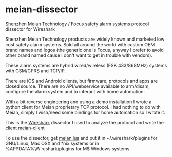 # meian-dissector
Shenzhen Meian Technology / Focus safety alarm systems protocol dissector for Wireshark

Shenzhen Meian Technology products are widely known and marketed low cost safety alarm systems. 
Sold all around the world with custom OEM brand names and logos (the generic one is Focus, 
anyway I prefer to avoid other brand named cause I don't want to get in trouble with vendors). 

These alarm systems are hybrid wired/wireless (FSK 433/868MHz) systems with GSM/GPRS and TCP/IP.

There are iOS and Android clients, but firmware, protocols and apps are closed source. There are no API/webservice available 
to arm/disam, configure the alarm system and to interact with home automation.

With a bit reverse engineering and using a demo installation I wrote a python client for Meian proprietary TCP protocol.
I had nothing to do with Meian, simply I wish/need some bindings for home automation so I wrote it. 

This is the [Wireshark](https://www.wireshark.org/) dissector I used to analyze the protocol and write the client [meian-client](https://github.com/wildstray/meian-client/)

To use the dissector, get [meian.lua](https://raw.githubusercontent.com/wildstray/meian-dissector/master/meian.lua) and put it in ~/.wireshark/plugins for GNU/Linux, Mac OSX and *nix systems or
in %APPDATA%\Wireshark\plugins for M$ Windows systems.
